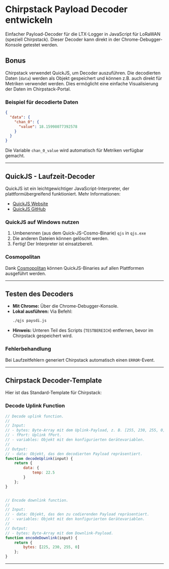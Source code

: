 # Chirpstack Payload Decoder entwickeln

Einfacher Payload-Decoder für die LTX-Logger in JavaScript für LoRaWAN (speziell Chirpstack). Dieser Decoder kann direkt in der Chrome-Debugger-Konsole getestet werden.

## Bonus
Chirpstack verwendet QuickJS, um Decoder auszuführen. Die decodierten Daten (`data`) werden als Objekt gespeichert und können z.B. auch direkt für Metriken verwendet werden. Dies ermöglicht eine einfache Visualisierung der Daten im Chirpstack-Portal.

### Beispiel für decodierte Daten
```json
{
  "data": {
    "chan_0": {
      "value": 18.15998077392578
    }
  }
}
```
Die Variable `chan_0_value` wird automatisch für Metriken verfügbar gemacht.

---

## QuickJS - Laufzeit-Decoder
QuickJS ist ein leichtgewichtiger JavaScript-Interpreter, der plattformübergreifend funktioniert. Mehr Informationen:
- [QuickJS Website](https://bellard.org/quickjs/)
- [QuickJS GitHub](https://github.com/bellard/quickjs)

### QuickJS auf Windows nutzen
1. Umbenennen (aus dem Quick-JS-Cosmo-Binarie) `qjs` in `qjs.exe`
2. Die anderen Dateien können gelöscht werden.
3. Fertig! Der Interpreter ist einsatzbereit.

### Cosmopolitan
Dank [Cosmopolitan](https://github.com/jart/cosmopolitan) können QuickJS-Binaries auf allen Plattformen ausgeführt werden.

---

## Testen des Decoders
- **Mit Chrome:** Über die Chrome-Debugger-Konsole.
- **Lokal ausführen:** Via Befehl:
  ```bash
  ./qjs paysdi.js
  ```
- **Hinweis:** Unteren Teil des Scripts (`TESTBEREICH`) entfernen, bevor im Chirpstack gespeichert wird.

### Fehlerbehandlung
Bei Laufzeitfehlern generiert Chirpstack automatisch einen `ERROR`-Event.

---

## Chirpstack Decoder-Template
Hier ist das Standard-Template für Chirpstack:

### Decode Uplink Function
```javascript
// Decode uplink function.
//
// Input:
// - bytes: Byte-Array mit dem Uplink-Payload, z. B. [255, 230, 255, 0]
// - fPort: Uplink fPort.
// - variables: Objekt mit den konfigurierten Gerätevariablen.
//
// Output:
// - data: Objekt, das den decodierten Payload repräsentiert.
function decodeUplink(input) {
    return {
        data: {
            temp: 22.5
        }
    };
}


// Encode downlink function.
//
// Input:
// - data: Objekt, das den zu codierenden Payload repräsentiert.
// - variables: Objekt mit den konfigurierten Gerätevariablen.
//
// Output:
// - bytes: Byte-Array mit dem Downlink-Payload.
function encodeDownlink(input) {
    return {
        bytes: [225, 230, 255, 0]
    };
}
```

---

